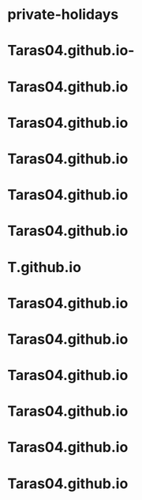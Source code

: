 # private-holidays
# Taras04.github.io-
# Taras04.github.io
# Taras04.github.io
# Taras04.github.io
# Taras04.github.io
# Taras04.github.io
# T.github.io
# Taras04.github.io
# Taras04.github.io
# Taras04.github.io
# Taras04.github.io
# Taras04.github.io
# Taras04.github.io

